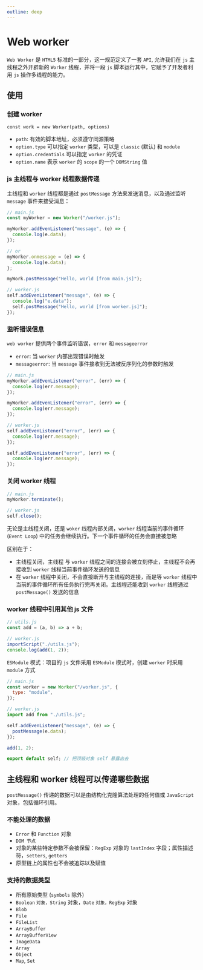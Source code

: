 ```yaml
---
outline: deep
---
```


# Web worker

`Web Worker` 是 `HTML5` 标准的一部分，这一规范定义了一套 `API`, 允许我们在 `js` 主线程之外开辟新的 `Worker` 线程，并将一段 `js` 脚本运行其中，它赋予了开发者利用 `js` 操作多线程的能力。

## 使用

### 创建 worker

`const work = new Worker(path, options)`

- `path`: 有效的脚本地址，必须遵守同源策略
- `option.type` 可以指定 `worker` 类型，可以是 `classic` (默认) 和 `module`
- `option.credentials` 可以指定 `worker` 的凭证
- `option.name` 表示 `worker` 的 `scope` 的一个 `DOMString` 值

### js 主线程与 worker 线程数据传递

主线程和 `worker` 线程都是通过 `postMessage` 方法来发送消息，以及通过监听 `message` 事件来接受消息：

```javascript
// main.js
const myWorker = new Worker("/worker.js");

myWorker.addEvenListener("message", (e) => {
  console.log(e.data);
});

// or
myWorker.onmessage = (e) => {
  console.log(e.data);
};

myWork.postMessage("Hello, world [from main.js]");

// worker.js
self.addEvenListener("message", (e) => {
  console.log("e.data");
  self.postMessage("Hello, world [from worker.js]");
});
```

### 监听错误信息

`web worker` 提供两个事件监听错误，`error` 和 `messageerror`

- `error`: 当 `worker` 内部出现错误时触发
- `messageerror`: 当 `message` 事件接收到无法被反序列化的参数时触发

```javascript
// main.js
myWorker.addEvenListener("error", (err) => {
  console.log(err.message);
});

myWorker.addEvenListener("error", (err) => {
  console.log(err.message);
});

// worker.js
self.addEvenListener("error", (err) => {
  console.log(err.message);
});

self.addEvenListener("error", (err) => {
  console.log(err.message);
});
```

### 关闭 worker 线程

```javascript
// main.js
myWorker.terminate();

// worker.js
self.close();
```

无论是主线程关闭，还是 `woker` 线程内部关闭，`worker` 线程当前的事件循环 (`Event Loop`) 中的任务会继续执行。下一个事件循环的任务会直接被忽略

区别在于：

- 主线程关闭，主线程 与 `worker` 线程之间的连接会被立刻停止，主线程不会再接收到 `worker` 线程当前事件循环发送的信息
- 在 `worker` 线程中关闭，不会直接断开与主线程的连接，而是等 `worker` 线程中当前的事件循环所有任务执行完再关闭。主线程还能收到 `worker` 线程通过 `postMessage()` 发送的信息

### worker 线程中引用其他 js 文件

```javascript
// utils.js
const add = (a, b) => a + b;

// worker.js
importScript("./utils.js");
console.log(add(1, 2));
```

`ESModule` 模式：项目的 `js` 文件采用 `ESModule` 模式时，创建 `worker` 时采用 `module` 方式

```javascript
// main.js
const worker = new Worker("/worker.js", {
  type: "module",
});

// worker.js
import add from "./utils.js";

self.addEvenListener("message", (e) => {
  postMessage(e.data);
});

add(1, 2);

export default self; // 把顶级对象 self 暴露出去
```

## 主线程和 worker 线程可以传递哪些数据

`postMessage()` 传递的数据可以是由结构化克隆算法处理的任何值或 `JavaScript` 对象，包括循环引用。

### 不能处理的数据

- `Error` 和 `Function` 对象
- `DOM 节点`
- 对象的某些特定参数不会被保留：`RegExp` 对象的 `lastIndex` 字段；属性描述符，`setters`, `getters`
- 原型链上的属性也不会被追踪以及赋值

### 支持的数据类型

- 所有原始类型 (`symbols` 除外)
- `Boolean` `对象，String` 对象，`Date` `对象，RegExp` 对象
- `Blob`
- `File`
- `FileList`
- `ArrayBuffer`
- `ArrayBufferView`
- `ImageData`
- `Array`
- `Object`
- `Map`, `Set`
